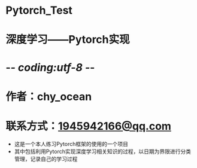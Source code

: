 # Pytorch_Test
# 深度学习——Pytorch实现

# -*- coding:utf-8 -*-
# 作者：chy_ocean
# 联系方式：1945942166@qq.com

* 这是一个本人练习Pytorch框架的使用的一个项目
* 其中包括利用Pytorch实现深度学习相关知识的过程，以日期为界限进行分类管理，记录自己的学习过程
